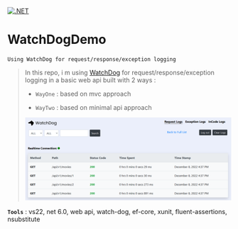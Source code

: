 [![.NET](https://github.com/aimenux/WatchDogDemo/actions/workflows/ci.yml/badge.svg?branch=main)](https://github.com/aimenux/WatchDogDemo/actions/workflows/ci.yml)

# WatchDogDemo
```
Using WatchDog for request/response/exception logging
```

> In this repo, i m using [WatchDog](https://github.com/IzyPro/WatchDog) for request/response/exception logging in a basic web api built with 2 ways :
>
> - `WayOne` : based on mvc approach
>
> - `WayTwo` : based on minimal api approach
>
>
> ![WatchDogDemo](screenshots/WatchDogDemo.png)
>

**`Tools`** : vs22, net 6.0, web api, watch-dog, ef-core, xunit, fluent-assertions, nsubstitute
